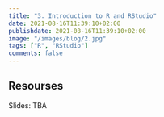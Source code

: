 ```yaml
---
title: "3. Introduction to R and RStudio"
date: 2021-08-16T11:39:10+02:00
publishdate: 2021-08-16T11:39:10+02:00
image: "/images/blog/2.jpg"
tags: ["R", "RStudio"]
comments: false
---
```



## Resourses

Slides: TBA
